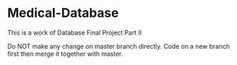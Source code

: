 # Medical-Database
This is a work of Database Final Project Part II

Do NOT make any change on master branch directly. Code on a new branch first then merge it together with master.
